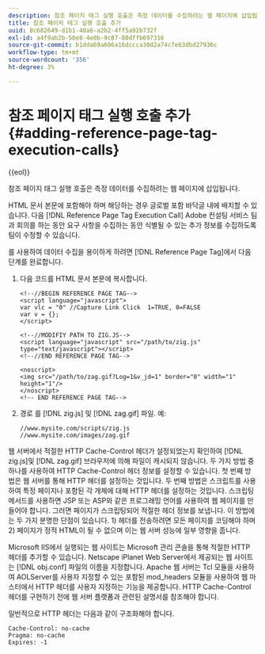 ```yaml
---
description: 참조 페이지 태그 실행 호출은 측정 데이터를 수집하려는 웹 페이지에 삽입됩니다.
title: 참조 페이지 태그 실행 호출 추가
uuid: 8c682649-d1b1-40a6-a2b2-4ff5a92b732f
exl-id: a4f9ab2b-50e8-4e0b-9c87-80dffb697316
source-git-commit: b1dda69a606a16dccca30d2a74c7e63dbd27936c
workflow-type: tm+mt
source-wordcount: '356'
ht-degree: 3%

---
```


# 참조 페이지 태그 실행 호출 추가{#adding-reference-page-tag-execution-calls}

{{eol}}

참조 페이지 태그 실행 호출은 측정 데이터를 수집하려는 웹 페이지에 삽입됩니다.

HTML 문서 본문에 포함해야 하며 해당하는 경우 글로벌 포함 바닥글 내에 배치할 수 있습니다. 다음 [!DNL Reference Page Tag Execution Call] Adobe 컨설팅 서비스 팀과 회의를 하는 동안 요구 사항을 수집하는 동안 식별될 수 있는 추가 정보를 수집하도록 팀이 수정할 수 있습니다.

를 사용하여 데이터 수집을 용이하게 하려면 [!DNL Reference Page Tag]에서 다음 단계를 완료합니다.

1. 다음 코드를 HTML 문서 본문에 복사합니다.

   ```
   <!--//BEGIN REFERENCE PAGE TAG--> 
   <script language="javascript"> 
   var vlc = "0" //Capture Link Click  1=TRUE, 0=FALSE 
   var v = {}; 
   </script> 
   
   <!--//MODIFIY PATH TO ZIG.JS--> 
   <script language="javascript" src="/path/to/zig.js" type="text/javascript"></script> 
   <!--//END REFERENCE PAGE TAG--> 
   
   <noscript> 
   <img src="/path/to/zag.gif?Log=1&v_jd=1" border="0" width="1" height="1"/> 
   </noscript> 
   <!-- END REFERENCE PAGE TAG-->
   ```

1. 경로 를 [!DNL zig.js] 및 [!DNL zag.gif] 파일. 예:

   ```
   //www.mysite.com/scripts/zig.js 
   //www.mysite.com/images/zag.gif 
   ```

웹 서버에서 적절한 HTTP Cache-Control 헤더가 설정되었는지 확인하여 [!DNL zig.js]및 [!DNL zag.gif] 브라우저에 의해 파일이 캐시되지 않습니다. 두 가지 방법 중 하나를 사용하여 HTTP Cache-Control 헤더 정보를 설정할 수 있습니다. 첫 번째 방법은 웹 서버를 통해 HTTP 헤더를 설정하는 것입니다. 두 번째 방법은 스크립트를 사용하여 특정 페이지나 포함된 각 개체에 대해 HTTP 헤더를 설정하는 것입니다. 스크립팅 메서드를 사용하면 JSP 또는 ASP와 같은 프로그래밍 언어를 사용하여 웹 페이지를 만들어야 합니다. 그러면 페이지가 스크립팅되어 적절한 헤더 정보를 보냅니다. 이 방법에는 두 가지 분명한 단점이 있습니다. 1) 헤더를 전송하려면 모든 페이지를 코딩해야 하며 2) 페이지가 정적 HTML이 될 수 없으며 이는 웹 서버 성능에 일부 영향을 줍니다.

Microsoft IIS에서 실행되는 웹 사이트는 Microsoft 관리 콘솔을 통해 적절한 HTTP 헤더를 추가할 수 있습니다. Netscape iPlanet Web Server에서 제공되는 웹 사이트는 [!DNL obj.conf] 파일의 이름을 지정합니다. Apache 웹 서버는 Tcl 모듈을 사용하여 AOLServer를 사용자 지정할 수 있는 포함된 mod_headers 모듈을 사용하여 웹 마스터에서 HTTP 헤더를 사용자 지정하는 기능을 제공합니다. HTTP Cache-Control 헤더를 구현하기 전에 웹 서버 플랫폼과 관련된 설명서를 참조해야 합니다.

일반적으로 HTTP 헤더는 다음과 같이 구조화해야 합니다.

```
Cache-Control: no-cache 
Pragma: no-cache 
Expires: -1
```

